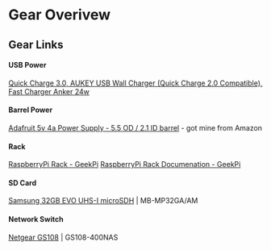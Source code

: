 # Gear Overivew



## Gear Links
#### USB Power
[Quick Charge 3.0, AUKEY USB Wall Charger (Quick Charge 2.0 Compatible), Fast Charger ](https://www.amazon.com/gp/product/B01BBZJ31Y/ref=ppx_yo_dt_b_search_asin_title?ie=UTF8&psc=1)
[Anker 24w](https://www.amazon.com/Anker-PowerPort-Ultra-Compact-Technology-Foldable/dp/B071GJ6X7B/ref=sr_1_8?dchild=1&keywords=aukey+wall+charger&qid=1620737931&sr=8-8)
#### Barrel Power
[Adafruit 5v 4a Power Supply - 5.5 OD / 2.1 ID barrel](https://www.adafruit.com/product/1466) - got mine from Amazon
#### Rack
[RaspberryPi Rack - GeekPi](https://www.seeedstudio.com/Rack-Tower-Pro-p-4676.html)
[RaspberryPi Rack Documenation - GeekPi](https://wiki.52pi.com/index.php/Rack_Tower_Pro_SKU:_ZP-0089)
#### SD Card
[Samsung 32GB EVO UHS-I microSDH](https://www.bhphotovideo.com/c/product/1334896-REG/samsung_mb_mp32ga_am_evo_32gb_micro_sd.html/) | MB-MP32GA/AM
#### Network Switch
[Netgear GS108](https://www.netgear.com/business/wired/switches/unmanaged/gs108/) | GS108-400NAS
